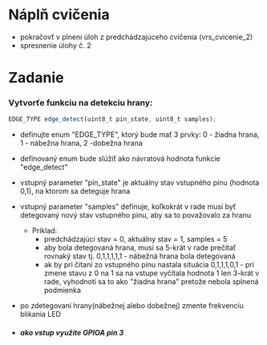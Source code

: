 # Náplň cvičenia
- pokračovť v plnení úloh z predchádzajúceho cvičenia (vrs_cvicenie_2)
- spresnenie úlohy č. 2 

# Zadanie
### Vytvorťe funkciu na detekciu hrany:

```javascript
EDGE_TYPE edge_detect(uint8_t pin_state, uint8_t samples);
```

- definujte enum "EDGE_TYPE", ktorý bude mať 3 prvky: 0 - žiadna hrana, 1 - nábežna hrana, 2 -dobežna hrana
- definovaný enum bude slúžiť ako návratová hodnota funkcie "edge_detect"
- vstupný parameter "pin_state" je aktuálny stav vstupného pinu (hodnota 0,1), na ktorom sa deteguje hrana 
- vstupný parameter "samples" definuje, koľkokrát v rade musí byť detegovaný nový stav vstupného pinu, aby sa to považovalo za hranu
  - Príklad: 
    - predchádzajúci stav = 0, aktuálny stav = 1, samples = 5
    - aby bola detegovaná hrana, musí sa 5-krát v rade prečítať rovnaký stav tj. 0,1,1,1,1,1 - nábežná hrana bola detegovaná
    - ak by pri čítaní zo vstupného pinu nastala situácia 0,1,1,1,0,1 - pri zmene stavu z 0 na 1 sa na vstupe vyčítala hodnota 1 len 3-krát v rade, vyhodnotí sa to ako "žiadna hrana" pretože nebola splnená podmienka

- po zdetegovaní hrany(nábežnej alebo dobežnej) zmente frekvenciu blikania LED
- ##### ako vstup využite GPIOA pin 3
